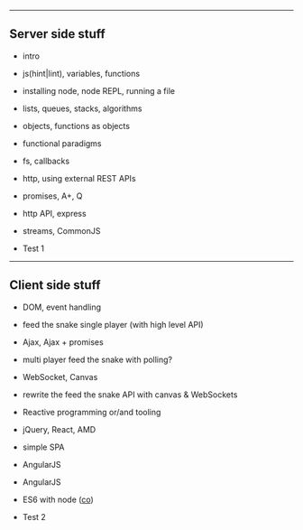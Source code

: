 -------
## Server side stuff

* intro
* js(hint|lint), variables, functions

* installing node, node REPL, running a file
* lists, queues, stacks, algorithms

* objects, functions as objects
* functional paradigms

* fs, callbacks
* http, using external REST APIs

* promises, A+, Q
* http API, express

* streams, CommonJS

* Test 1

-------
## Client side stuff

* DOM, event handling
* feed the snake single player (with high level API)

* Ajax, Ajax + promises
* multi player feed the snake with polling?

* WebSocket, Canvas
* rewrite the feed the snake API with canvas & WebSockets

* Reactive programming or/and tooling

* jQuery, React, AMD
* simple SPA

* AngularJS

* AngularJS

* ES6 with node ([co](https://github.com/visionmedia/co))

* Test 2

